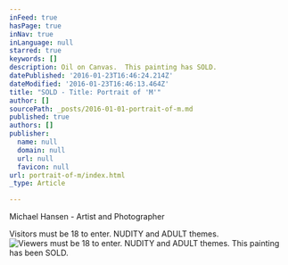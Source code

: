 ```yaml
---
inFeed: true
hasPage: true
inNav: true
inLanguage: null
starred: true
keywords: []
description: Oil on Canvas.  This painting has SOLD.
datePublished: '2016-01-23T16:46:24.214Z'
dateModified: '2016-01-23T16:46:13.464Z'
title: "SOLD - Title: Portrait of 'M'"
author: []
sourcePath: _posts/2016-01-01-portrait-of-m.md
published: true
authors: []
publisher:
  name: null
  domain: null
  url: null
  favicon: null
url: portrait-of-m/index.html
_type: Article

---
```

Michael Hansen - Artist and Photographer

Visitors must be 18 to enter.  NUDITY and ADULT themes.
![Viewers must be 18 to enter.  NUDITY and ADULT themes.  This painting has been SOLD.](https://s3-us-west-2.amazonaws.com/the-grid-img/p/8f392018a594113fcf94ac122463b4f67adcf5d0.jpg)